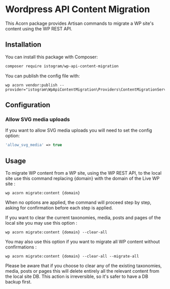 # Wordpress API Content Migration

This Acorn package provides Artisan commands to migrate a WP site's content using the WP REST API. 

## Installation

You can install this package with Composer:

```bash
composer require istogram/wp-api-content-migration
```

You can publish the config file with:

```shell
wp acorn vendor:publish --provider="istogram\WpApiContentMigration\Providers\ContentMigrationServiceProvider"
```

## Configuration

### Allow SVG media uploads

If you want to allow SVG media uploads you will need to set the config option:

```php
'allow_svg_media' => true
```

## Usage

To migrate WP content from a WP site, using the WP REST API, to the local site use this command replacing {domain} with the domain of the Live WP site :

```shell
wp acorn migrate:content {domain}
```

When no options are applied, the command will proceed step by step, asking for confirmation before each step is applied.

If you want to clear the current taxonomies, media, posts and pages of the local site you may use this option :

```shell
wp acorn migrate:content {domain} --clear-all
```

You may also use this option if you want to migrate all WP content without confirmations :

```shell
wp acorn migrate:content {domain} --clear-all --migrate-all
```

Please be aware that if you choose to clear any of the existing taxonomies, media, posts or pages this will delete entirely all the relevant content from the local site DB. This action is irreversible, so it's safer to have a DB backup first.

